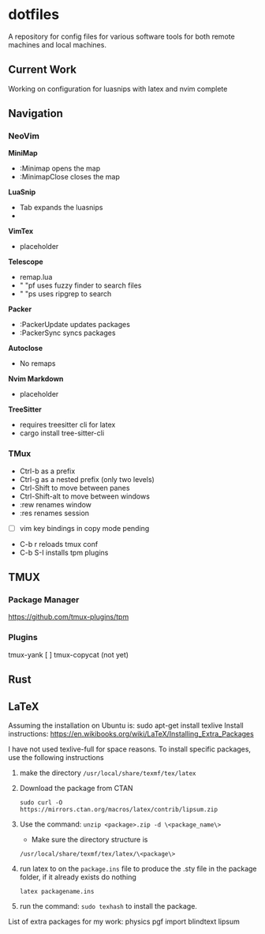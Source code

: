 # dotfiles
A repository for config files for various software tools for both remote machines and local machines.

## Current Work
Working on configuration for luasnips with latex and nvim complete

## Navigation
### NeoVim

**MiniMap**

- :Minimap opens the map
- :MinimapClose closes the map

**LuaSnip**

- Tab expands the luasnips
- 

**VimTex**

- placeholder

**Telescope**

- remap.lua
- " "pf uses fuzzy finder to search files
- " "ps uses ripgrep to search

**Packer**

- :PackerUpdate updates packages
- :PackerSync syncs packages

**Autoclose**

- No remaps

**Nvim Markdown**

- placeholder

**TreeSitter**

- requires treesitter cli for latex
- cargo install tree-sitter-cli
 
### TMux
 - Ctrl-b as a prefix
 - Ctrl-g as a nested prefix (only two levels)
 - Ctrl-Shift <arrow> to move between panes
 - Ctrl-Shift-alt <arrow> to move between windows
 - :rew renames window
 - :res renames session
 - [ ] vim key bindings in copy mode pending
 - C-b r reloads tmux conf
 - C-b S-I installs tpm plugins

## TMUX
### Package Manager
https://github.com/tmux-plugins/tpm

### Plugins
tmux-yank
[ ] tmux-copycat (not yet)

## Rust


## LaTeX
Assuming the installation on Ubuntu is:
sudo apt-get install texlive
Install instructions: https://en.wikibooks.org/wiki/LaTeX/Installing_Extra_Packages

I have not used texlive-full for space reasons.
To install specific packages, use the following instructions
1) make the directory ```/usr/local/share/texmf/tex/latex```
2) Download the package from CTAN

    ```sudo curl -O https://mirrors.ctan.org/macros/latex/contrib/lipsum.zip```
3) Use the command: ```unzip <package>.zip -d \<package_name\>```
    - Make sure the directory structure is

    ```/usr/local/share/texmf/tex/latex/\<package\>```
4) run latex to on the ```package.ins``` file to produce the .sty file in the package folder, if it already exists do nothing

    ```latex packagename.ins```
5) run the command: ```sudo texhash``` to install the package.

List of extra packages for my work:
physics
pgf
import
blindtext
lipsum
